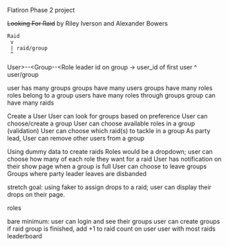 Flatiron Phase 2 project

~~Looking For Raid~~
by Riley Iverson
and Alexander Bowers

	Raid
	 v
     | raid/group
	 ^
User>--<Group--<Role			leader id on group -> user_id of first user
     ^
   user/group

user has many groups
groups have many users
groups have many roles
roles belong to a group
users have many roles through groups
group can have many raids


Create a User
User can look for groups based on preference
User can choose/create a group
User can choose available roles in a group (validation)
User can choose which raid(s) to tackle in a group
As party lead, User can remove other users from a group


Using dummy data to create raids
Roles would be a dropdown;
user can choose how many of each role they want for a raid
User has notification on their show page when a group is full 
User can choose to leave groups
Groups where party leader leaves are disbanded

stretch goal: using faker to assign drops to a raid;
 user can display their drops on their page.

roles


bare minimum: user can login and see their groups
user can create groups
if raid group is finished, add +1 to raid count on user
user with most raids
leaderboard